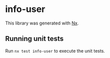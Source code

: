 # info-user

This library was generated with [Nx](https://nx.dev).

## Running unit tests

Run `nx test info-user` to execute the unit tests.
